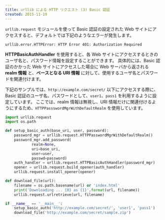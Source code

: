 ```yaml
---
title: urllib による HTTP リクエスト (3) Basic 認証
created: 2015-11-19
---
```


`urllib.request` モジュールを使って Basic 認証の設定された Web サイトにアクセスすると、デフォルトでは下記のようなエラーが発生します。

```
urllib.error.HTTPError: HTTP Error 401: Authorization Required
```

**HTTPBasicAuthHandler** を使用すると、各 Web サイトにアクセスするときのユーザ名と、パスワード情報を設定することができます。
具体的には、Basic 認証のかかった Web サイトにアクセスした場合に Web サーバから返される **realm 情報** と、**ベースとなる URI 情報** に対して、使用するユーザ名とパスワードを関連付けます。

下記のサンプルでは、`http://example.com/secret/` 以下にアクセスする際に、Basic 認証のユーザ名、パスワードとして、`user1`、`pass1` を利用するように設定しています。
ここでは、realm 情報は無視し、URI 情報だけに関連付けるようにするため、`HTTPPassswordMgrWithDefaultRealm` を使用しています。


```python
import urllib.request
import os.path

def setup_basic_auth(base_uri, user, password):
    password_mgr = urllib.request.HTTPPasswordMgrWithDefaultRealm()
    password_mgr.add_password(
            realm=None,
            uri=base_uri,
            user=user,
            passwd=password)
    auth_handler = urllib.request.HTTPBasicAuthHandler(password_mgr)
    opener = urllib.request.build_opener(auth_handler)
    urllib.request.install_opener(opener)

def download_file(url):
    filename = os.path.basename(url) or 'index.html'
    print('Downloading ... {0} as {1}'.format(url, filename))
    urllib.request.urlretrieve(url, filename)

if __name__ == '__main__':
    setup_basic_auth('http://example.com/secret/', 'user1', 'pass1')
    download_file('http://example.com/secret/sample.zip')
```

